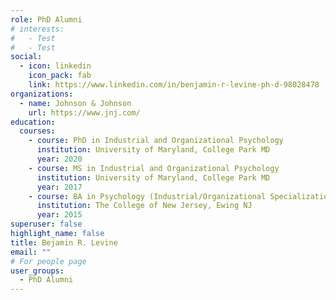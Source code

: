 ```yaml
---
role: PhD Alumni
# interests:
#   - Test
#   - Test
social:
  - icon: linkedin
    icon_pack: fab
    link: https://www.linkedin.com/in/benjamin-r-levine-ph-d-98028478
organizations:
  - name: Johnson & Johnson
    url: https://www.jnj.com/
education:
  courses:
    - course: PhD in Industrial and Organizational Psychology
      institution: University of Maryland, College Park MD
      year: 2020
    - course: MS in Industrial and Organizational Psychology
      institution: University of Maryland, College Park MD
      year: 2017
    - course: BA in Psychology (Industrial/Organizational Specialization)
      institution: The College of New Jersey, Ewing NJ
      year: 2015
superuser: false
highlight_name: false
title: Bejamin R. Levine
email: ""
# For people page
user_groups: 
  - PhD Alumni
---
```

